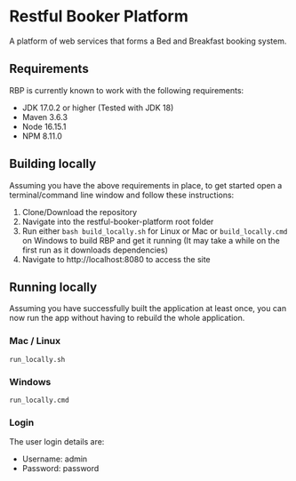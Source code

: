 # Restful Booker Platform
A platform of web services that forms a Bed and Breakfast booking system. 

## Requirements
RBP is currently known to work with the following requirements:

- JDK 17.0.2 or higher (Tested with JDK 18)
- Maven 3.6.3
- Node 16.15.1
- NPM 8.11.0

## Building locally

Assuming you have the above requirements in place, to get started open a terminal/command line window and follow these instructions:

1. Clone/Download the repository
2. Navigate into the restful-booker-platform root folder
3. Run either ```bash build_locally.sh``` for Linux or Mac or ```build_locally.cmd``` on Windows to build RBP and get it 
running (It may take a while on the first run as it downloads dependencies)
4. Navigate to http://localhost:8080 to access the site

## Running locally

Assuming you have successfully built the application at least once, you can now run the app without having to rebuild the whole application.

### Mac / Linux
```run_locally.sh```

### Windows
```run_locally.cmd```

### Login
The user login details are:
* Username: admin
* Password: password
